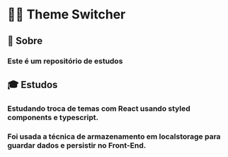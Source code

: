 #  💅🏾 Theme Switcher

## :closed_book: Sobre 
 ### Este é um repositório de estudos

## :mortar_board: Estudos
 ### Estudando troca de temas com React usando styled components e typescript.
 ### Foi usada a técnica de armazenamento em localstorage para guardar dados e persistir no Front-End.
